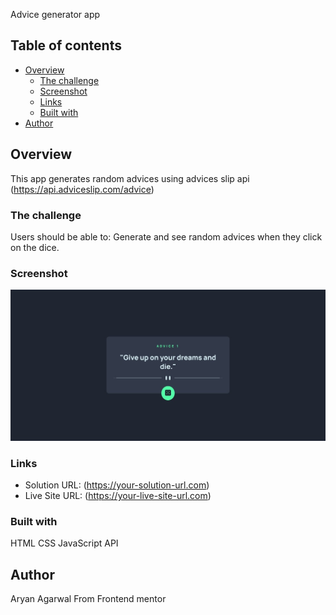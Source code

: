 Advice generator app 



## Table of contents

- [Overview](#overview)
  - [The challenge](#the-challenge)
  - [Screenshot](#screenshot)
  - [Links](#links)
  - [Built with](#built-with)
- [Author](#author)

## Overview

This app generates random advices using advices slip api
(https://api.adviceslip.com/advice)

### The challenge

Users should be able to:
Generate and see random advices when they click on the dice.

### Screenshot

![demo](demo.jpeg)

### Links

- Solution URL: (https://your-solution-url.com)
- Live Site URL: (https://your-live-site-url.com)



### Built with

HTML
CSS
JavaScript
API

## Author

Aryan Agarwal
From Frontend mentor
